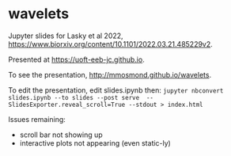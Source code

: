 # wavelets
Jupyter slides for Lasky et al 2022, https://www.biorxiv.org/content/10.1101/2022.03.21.485229v2.

Presented at https://uoft-eeb-jc.github.io.

To see the presentation, http://mmosmond.github.io/wavelets.

To edit the presentation, edit slides.ipynb then:
```jupyter nbconvert slides.ipynb --to slides --post serve  --SlidesExporter.reveal_scroll=True --stdout > index.html```

Issues remaining: 
- scroll bar not showing up
- interactive plots not appearing (even static-ly)
